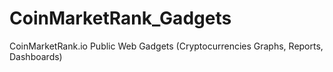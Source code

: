 # CoinMarketRank_Gadgets
CoinMarketRank.io Public Web Gadgets (Cryptocurrencies Graphs, Reports, Dashboards)
